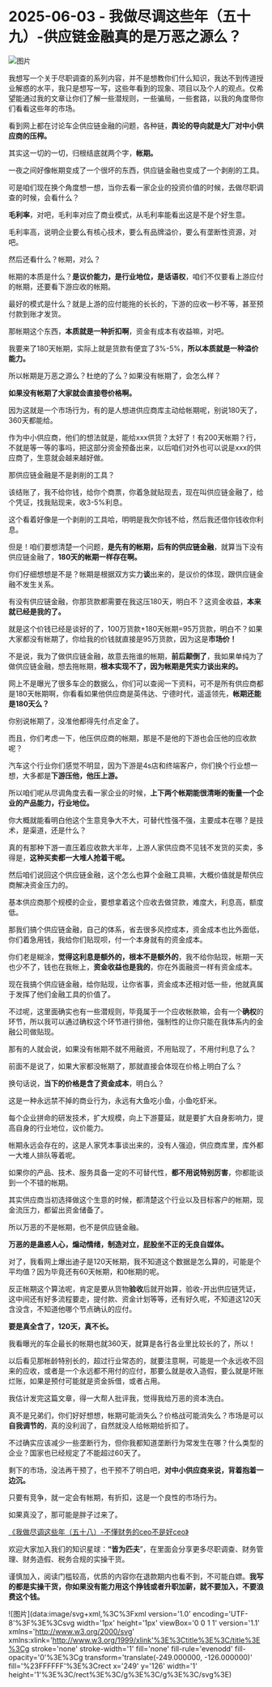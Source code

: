 # 2025-06-03 - 我做尽调这些年（五十九）-供应链金融真的是万恶之源么？

![图片](https://mmbiz.qpic.cn/mmbiz_jpg/JTrAVGgvYRGAPmJAiaDghDtEyxiaIqGwcZic0FLw9dVfyd1LBJYDjbbJWJZJ4MwCJ22nAIRKWFAl0Omv5HWIEEbQg/640?wx_fmt=jpeg&from=appmsg&tp=webp&wxfrom=5&wx_lazy=1)

我想写一个关于尽职调查的系列内容，并不是想教你们什么知识，我达不到传道授业解惑的水平，我只是想写一写，这些年看到的现象、项目以及个人的观点。仅希望能通过我的文章让你们了解一些潜规则，一些骗局，一些套路，以我的角度带你们看看这些年的市场。

看到网上都在讨论车企供应链金融的问题，各种链，**舆论的导向就是大厂对中小供应商的压榨。**

其实这一切的一切，归根结底就两个字，**帐期。**

一夜之间好像帐期变成了一个很坏的东西，供应链金融也变成了一个剥削的工具。

可是咱们现在换个角度想一想，当你去看一家企业的投资价值的时候，去做尽职调查的时候，会看什么？

**毛利率**，对吧，毛利率对应了商业模式，从毛利率能看出这是不是个好生意。

毛利率高，说明企业要么有核心技术，要么有品牌溢价，要么有垄断性资源，对吧。

然后还看什么？帐期，对么？

帐期的本质是什么？**是议价能力，是行业地位，是话语权**，咱们不仅要看上游应付的帐期，还要看下游应收的帐期。

最好的模式是什么？就是上游的应付能拖的长长的，下游的应收一秒不等，甚至预付款到账才发货。

那帐期这个东西，**本质就是一种折扣啊**，资金有成本有收益嘛，对吧。

我要来了180天帐期，实际上就是货款有便宜了3%-5%，**所以本质就是一种溢价能力。**

所以帐期是万恶之源么？杜绝的了么？如果没有帐期了，会怎么样？

**如果没有帐期了大家就会直接卷价格啊。**

因为这就是一个市场行为，有的是人想进供应商库主动给帐期呢，别说180天了，360天都能给。

作为中小供应商，他们的想法就是，能给xxx供货？太好了！有200天帐期？行，不就是等一等的事吗，把这部分资金预备出来，以后咱们对外也可以说是xxx的供应商了，生意就会越来越好做。

那供应链金融是不是剥削的工具？

该结账了，我不给你钱，给你个商票，你着急就贴现去，现在叫供应链金融了，给个凭证，找我贴现来，收3-5%利息。

这个看着好像是一个剥削的工具哈，明明是我欠你钱不给，然后我还借你钱收你利息。

但是！咱们要想清楚一个问题，**是先有的帐期，后有的供应链金融**，就算当下没有供应链金融了，**180天的帐期一样存在啊。**

你们仔细想想是不是？帐期是根据双方实力**谈**出来的，是议价的体现，跟供应链金融不发生关系。

有没有供应链金融，你那货款都需要在我这压180天，明白不？这资金收益，**本来就已经是我的了。**

就是这个价钱已经是谈好的了，100万货款+180天帐期=95万货款，明白不？如果大家都没有帐期了，你给我的价钱就直接是95万货款，因为这是**市场价！**

不是说，我为了做供应链金融，故意去拖谁的帐期，**前后颠倒了**，我如果单纯为了做供应链金融，想去拖帐期，**根本实现不了，因为帐期是凭实力谈出来的。**

网上不是曝光了很多车企的数据么，你们可以查阅一下资料，可不是所有供应商都是180天帐期啊，你看看如果他供应商是英伟达、宁德时代，遥遥领先，**帐期还能是180天么？**

你别说帐期了，没准他都得先付点定金了。

而且，你们考虑一下，他压供应商的帐期，那是不是他的下游也会压他的应收款呢？

汽车这个行业你们感觉不明显，因为下游是4s店和终端客户，你们换个行业想一想，大多都是**下游压他，他压上游。**

所以咱们呢从尽调角度去看一家企业的时候，**上下两个帐期能很清晰的衡量一个企业的产品能力，行业地位。**

你大概就能看明白他这个生意竞争大不大，可替代性强不强，主要成本在哪？是技术，是渠道，还是什么？

真的有那种下游一直压着应收款大半年，上游人家供应商不见钱不发货的买卖，多得是，**这种买卖都一大堆人抢着干呢。**

然后咱们说回这个供应链金融，这个怎么也算个金融工具嘛，大概价值就是帮供应商解决资金压力的。

基本供应商那个规模的企业，要想拿着这个应收去做贷款，难度大，利息高，额度低。

那我们搞个供应链金融，自己的体系，省去很多风控成本，资金成本也比外面低，你们着急用钱，我给你们贴现呗，付一个本身就有的资金成本。

你们老是糊涂，**觉得这利息是额外的，根本不是额外的**，我不给你贴现，帐期一天也少不了，钱也在我帐上，**资金收益也是我的**，你在外面融资一样有资金成本。

现在我搞个供应链金融，给你贴现，让你省事，资金成本还相对低一些，他就真属于发挥了他们金融工具的价值了。

不过呢，这里面确实也有一些潜规则，毕竟属于一个应收帐款嘛，会有一个**确权**的环节，所以我可以通过确权这个环节进行排他，强制性的让你只能在我体系内的金融公司做贴现。

那有的人就会说，如果没有帐期不就不用融资，不用贴现了，不用付利息了么？

前面不是说了，如果大家都没帐期了，那就直接会体现在价格上明白了么？

换句话说，**当下的价格是含了资金成本**，明白么？

这是一种永远禁不掉的商业行为，永远有大鱼吃小鱼，小鱼吃虾米。

每个企业拼命的研发技术，扩大规模，向上下游蔓延，就是要扩大自身影响力，提高自身的行业地位，议价能力。

帐期永远会存在的，这是人家凭本事谈出来的，没有人强迫，供应商库里，库外都一大堆人排队等着呢。

如果你的产品、技术、服务具备一定的不可替代性，**都不用说特别厉害**，你都能谈到一个不错的帐期。

其实供应商当初选择做这个生意的时候，都清楚这个行业以及目标客户的帐期，现金流压力，都留出资金储备了。

所以万恶的不是帐期，也不是供应链金融。

**万恶的是蛊惑人心，煽动情绪，制造对立，屁股坐不正的无良自媒体。**

对了，我看网上爆出迪子是120天帐期，我不知道这个数据是怎么算的，可能是个平均值？因为毕竟还有60天帐期，和0帐期的呢。

反正帐期这个算法呢，肯定是要从货物**验收**后就开始算，验收-开出供应链凭证，这中间还有好多流程要走，提付款、资金计划等等，还有好久呢，不知道这120天含没含，不知道他哪个节点确认的应付。

**要是真全含了，120天，真不长。**

我看曝光的车企最长的帐期也就360天，就算是各行各业里比较长的了，所以！

以后看见那帐龄特别长的，超过行业常态的，就要注意啊，可能是一个永远收不回来的应收，或者是一个永远都不用付的应付，那要么就是收入造假，要么就是坏账烂账，如果是预付可能就是资金拆借，或者占用。

我估计发完这篇文章，得一大帮人批评我，觉得我给万恶的资本洗白。

真不是兄弟们，你们好好想想，帐期可能消失么？价格战可能消失么？市场是可以**自我调节的**，真的没利润了，自然就没人给帐期给折扣了。

不过确实应该减少一些垄断行为，但你我都知道垄断行为常发生在哪？什么类型的企业？国家也已经规定了不能超过60天了。

剩下的市场，没法再干预了，也干预不了明白吧，**对中小供应商来说，背着抱着一边沉。**

只要有竞争，就一定会有帐期，有折扣，这是一个良性的市场行为。

如果真没了，那可能是胖子过来了。

[《我做尽调这些年（五十八）-不懂财务的ceo不是好ceo》](https://mp.weixin.qq.com/s?__biz=MzUyNTI2NTY0MQ==&mid=2247490049&idx=1&sn=ebd831f344eadc8e14a61540ed85fb5a&scene=21#wechat_redirect)

欢迎大家加入我们的知识星球：**“皆为匹夫**”，在里面会分享更多尽职调查、财务管理、财务造假、税务合规的实操干货。

谨慎加入，阅读门槛较高，优质的内容你在退款期内也看不到，不可能白嫖。**我写的都是实操干货，你如果没有能力用这个挣钱或者升职加薪，就不要加入，不要浪费这个钱。**

![图片](data:image/svg+xml,%3C%3Fxml version='1.0' encoding='UTF-8'%3F%3E%3Csvg width='1px' height='1px' viewBox='0 0 1 1' version='1.1' xmlns='http://www.w3.org/2000/svg' xmlns:xlink='http://www.w3.org/1999/xlink'%3E%3Ctitle%3E%3C/title%3E%3Cg stroke='none' stroke-width='1' fill='none' fill-rule='evenodd' fill-opacity='0'%3E%3Cg transform='translate(-249.000000, -126.000000)' fill='%23FFFFFF'%3E%3Crect x='249' y='126' width='1' height='1'%3E%3C/rect%3E%3C/g%3E%3C/g%3E%3C/svg%3E)